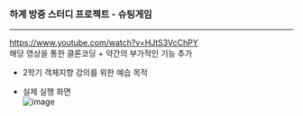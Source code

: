 ### 하계 방중 스터디 프로젝트 - 슈팅게임  
---
https://www.youtube.com/watch?v=HJtS3VcChPY  
해당 영상을 통한 클론코딩 + 약간의 부가적인 기능 추가  
  
- 2학기 객체지향 강의를 위한 예습 목적  
  
  
- 실제 실행 화면  
![image](https://github.com/hanseul9/java-programming/assets/102939057/11a8104a-9b2a-40ba-83f5-ffea4c060ad2)
